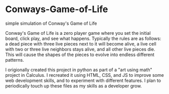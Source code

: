 # Conways-Game-of-Life
simple simulation of Conway's Game of Life

Conway's Game of Life is a zero player game where you set the initial board, click play, and see
what happens. Typically the rules are as follows: a dead piece with three live pieces 
next to it will become alive, a live cell with two or three live neighbors stays alive, and all other live 
pieces die. This will cause the shapes of the pieces to evolve into endless different patterns.

I origionally created this project in python as part of a "art using math" project in Calculus.
I recreated it using HTML, CSS, and JS to improve some web development skills, and to experiment with 
different features. I plan to periodically touch up these files as my skills as a developer grow.
